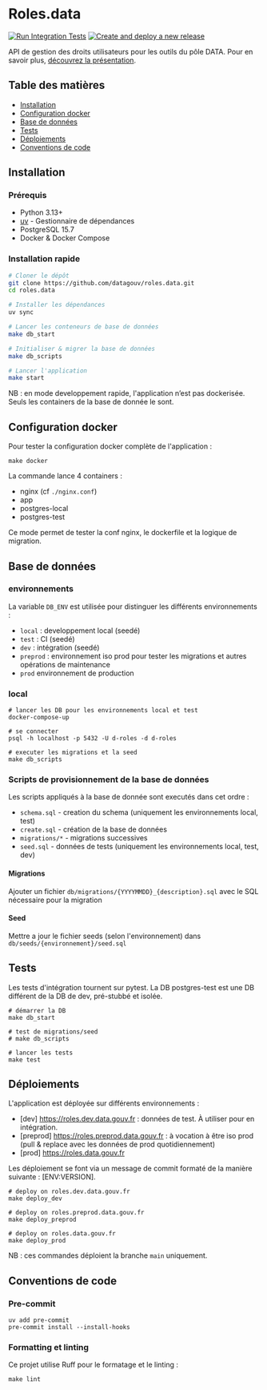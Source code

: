 # Roles.data

[![Run Integration Tests](https://github.com/datagouv/roles.data/actions/workflows/integration_tests.yml/badge.svg)](https://github.com/datagouv/roles.data/actions/workflows/integration_tests.yml)
[![Create and deploy a new release](https://github.com/datagouv/roles.data/actions/workflows/create-deploy-release.yml/badge.svg)](https://github.com/datagouv/roles.data/actions/workflows/create-deploy-release.yml)

API de gestion des droits utilisateurs pour les outils du pôle DATA. Pour en savoir plus, [découvrez la présentation](PRESENTATION.md).

## Table des matières

- [Installation](#installation)
- [Configuration docker](#configuration-docker)
- [Base de données](#base-de-données)
- [Tests](#tests)
- [Déploiements](#déploiements)
- [Conventions de code](#conventions-de-code)

## Installation

### Prérequis

- Python 3.13+
- [uv](https://docs.astral.sh/uv) - Gestionnaire de dépendances
- PostgreSQL 15.7
- Docker & Docker Compose

### Installation rapide

```bash
# Cloner le dépôt
git clone https://github.com/datagouv/roles.data.git
cd roles.data

# Installer les dépendances
uv sync

# Lancer les conteneurs de base de données
make db_start

# Initialiser & migrer la base de données
make db_scripts

# Lancer l'application
make start
```

NB : en mode developpement rapide, l'application n’est pas dockerisée. Seuls les containers de la base de donnée le sont.

## Configuration docker

Pour tester la configuration docker complète de l'application :

```
make docker
```

La commande lance 4 containers :

- nginx (cf `./nginx.conf`)
- app
- postgres-local
- postgres-test

Ce mode permet de tester la conf nginx, le dockerfile et la logique de migration.

## Base de données

### environnements

La variable `DB_ENV` est utilisée pour distinguer les différents environnements :

- `local` : developpement local (seedé)
- `test` : CI (seedé)
- `dev` : intégration (seedé)
- `preprod` : environnement iso prod pour tester les migrations et autres opérations de maintenance
- `prod` environnement de production

### local

```
# lancer les DB pour les environnements local et test
docker-compose-up

# se connecter
psql -h localhost -p 5432 -U d-roles -d d-roles

# executer les migrations et la seed
make db_scripts
```

### Scripts de provisionnement de la base de données

Les scripts appliqués à la base de donnée sont executés dans cet ordre :

- `schema.sql` - creation du schema (uniquement les environnements local, test)
- `create.sql` - création de la base de données
- `migrations/*` - migrations successives
- `seed.sql` - données de tests (uniquement les environnements local, test, dev)

#### Migrations

Ajouter un fichier `db/migrations/{YYYYMMDD}_{description}.sql` avec le SQL nécessaire pour la migration

#### Seed

Mettre a jour le fichier seeds (selon l'environnement) dans `db/seeds/{environnement}/seed.sql`

## Tests

Les tests d'intégration tournent sur pytest. La DB postgres-test est une DB différent de la DB de dev, pré-stubbé et isolée.

```
# démarrer la DB
make db_start

# test de migrations/seed
# make db_scripts

# lancer les tests
make test
```

## Déploiements

L'application est déployée sur différents environnements :

- [dev] https://roles.dev.data.gouv.fr : données de test. À utiliser pour en intégration.
- [preprod] https://roles.preprod.data.gouv.fr : à vocation à être iso prod (pull & replace avec les données de prod quotidiennement)
- [prod] https://roles.data.gouv.fr

Les déploiement se font via un message de commit formaté de la manière suivante : [ENV:VERSION].

```
# deploy on roles.dev.data.gouv.fr
make deploy_dev

# deploy on roles.preprod.data.gouv.fr
make deploy_preprod

# deploy on roles.data.gouv.fr
make deploy_prod
```

NB : ces commandes déploient la branche `main` uniquement.

## Conventions de code

### Pre-commit

```
uv add pre-commit
pre-commit install --install-hooks
```

### Formatting et linting

Ce projet utilise Ruff pour le formatage et le linting :

```
make lint
```
